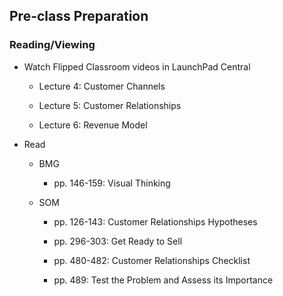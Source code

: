 ## Pre-class Preparation

### Reading/Viewing

* Watch Flipped Classroom videos in LaunchPad Central

  * Lecture 4: Customer Channels
    
  * Lecture 5: Customer Relationships

  * Lecture 6: Revenue Model

* Read

    * BMG

        * pp. 146-159: Visual Thinking

    * SOM

        * pp. 126-143: Customer Relationships Hypotheses

        * pp. 296-303: Get Ready to Sell

        * pp. 480-482: Customer Relationships Checklist

        * pp. 489: Test the Problem and Assess its Importance